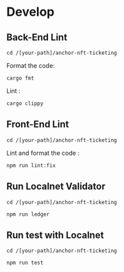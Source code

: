 # Develop


## Back-End Lint

```
cd /[your-path]/anchor-nft-ticketing
```

Format the code:

```
cargo fmt
```

Lint :

```
cargo clippy
```


## Front-End Lint

```
cd /[your-path]/anchor-nft-ticketing
```

Lint and format the code :

```
npm run lint:fix
```


## Run Localnet Validator

```
cd /[your-path]/anchor-nft-ticketing
```

```
npm run ledger
```


## Run test with Localnet

```
cd /[your-path]/anchor-nft-ticketing
```


```
npm run test
```
